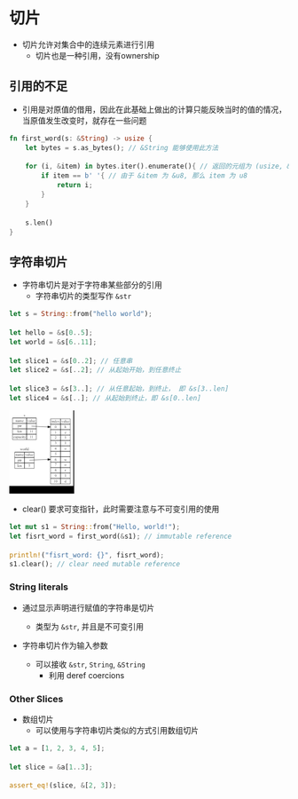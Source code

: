# 切片

- 切片允许对集合中的连续元素进行引用
  - 切片也是一种引用，没有ownership

## 引用的不足

- 引用是对原值的借用，因此在此基础上做出的计算只能反映当时的值的情况，当原值发生改变时，就存在一些问题

```rust
fn first_word(s: &String) -> usize {
    let bytes = s.as_bytes(); // &String 能够使用此方法

    for (i, &item) in bytes.iter().enumerate(){ // 返回的元组为 (usize, &u8)
        if item == b' '{ // 由于 &item 为 &u8, 那么 item 为 u8
            return i;
        }
    }

    s.len()
}
```

## 字符串切片

- 字符串切片是对于字符串某些部分的引用
  - 字符串切片的类型写作 `&str`

```rust
let s = String::from("hello world");

let hello = &s[0..5];
let world = &s[6..11];

let slice1 = &s[0..2]; // 任意串
let slice2 = &s[..2]; // 从起始开始，到任意终止

let slice3 = &s[3..]; // 从任意起始，到终止， 即 &s[3..len]
let slice4 = &s[..]; // 从起始到终止，即 &s[0..len]

```
![slice](./img/2022-04-17-10-14-06.png)

- clear() 要求可变指针，此时需要注意与不可变引用的使用

```rust
let mut s1 = String::from("Hello, world!");
let fisrt_word = first_word(&s1); // immutable reference

println!("fisrt_word: {}", fisrt_word);
s1.clear(); // clear need mutable reference
```

### String literals

- 通过显示声明进行赋值的字符串是切片
  - 类型为 `&str`, 并且是不可变引用

- 字符串切片作为输入参数
  - 可以接收 `&str`, `String`, `&String`
    - 利用 deref coercions
### Other Slices

- 数组切片
  - 可以使用与字符串切片类似的方式引用数组切片

```rust
let a = [1, 2, 3, 4, 5];

let slice = &a[1..3];

assert_eq!(slice, &[2, 3]);
```